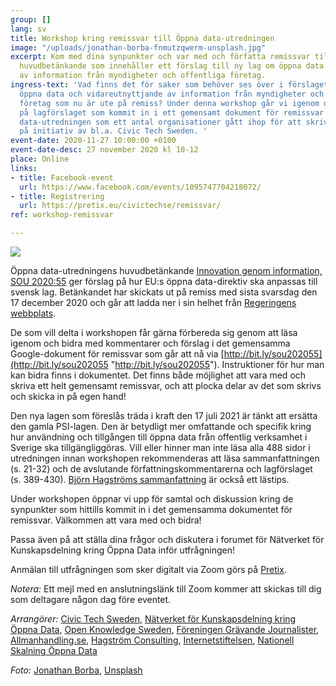 ```yaml
---
group: []
lang: sv
title: Workshop kring remissvar till Öppna data-utredningen
image: "/uploads/jonathan-borba-fnmutzqwerm-unsplash.jpg"
excerpt: Kom med dina synpunkter och var med och författa remissvar till Öppna data-utredningens
  huvudbetänkande som innehåller ett förslag till ny lag om öppna data och vidareutnyttjande
  av information från myndigheter och offentliga företag.
ingress-text: 'Vad finns det för saker som behöver ses över i förslaget till lag om
  öppna data och vidareutnyttjande av information från myndigheter och offentliga
  företag som nu är ute på remiss? Under denna workshop går vi igenom de olika synpunkter
  på lagförslaget som kommit in i ett gemensamt dokument för remissvar till Öppna
  data-utredningen som ett antal organisationer gått ihop för att skriva tillsammans
  på initiativ av bl.a. Civic Tech Sweden. '
event-date: 2020-11-27 10:00:00 +0100
event-date-desc: 27 november 2020 kl 10-12
place: Online
links:
- title: Facebook-event
  url: https://www.facebook.com/events/1095747704218072/
- title: Registrering
  url: https://pretix.eu/civictechse/remissvar/
ref: workshop-remissvar

---
```

![](/uploads/jonathan-borba-fnmutzqwerm-unsplash.jpg)

Öppna data-utredningens huvudbetänkande [Innovation genom information, SOU 2020:55](https://www.regeringen.se/rattsliga-dokument/statens-offentliga-utredningar/2020/09/sou-202055/) ger förslag på hur EU:s öppna data-direktiv ska anpassas till svensk lag. Betänkandet har skickats ut på remiss med sista svarsdag den 17 december 2020 och går att ladda ner i sin helhet från [Regeringens webbplats](https://www.regeringen.se/4a63bd/contentassets/9b6505e3b3964b4a9a7de4557c08e78d/sou-2020_55_webb.pdf).

De som vill delta i workshopen får gärna förbereda sig genom att läsa igenom och bidra med kommentarer och förslag i det gemensamma Google-dokument för remissvar som går att nå via [http://bit.ly/sou202055](http://bit.ly/sou202055 "http://bit.ly/sou202055"). Instruktioner för hur man kan bidra finns i dokumentet. Det finns både möjlighet att vara med och skriva ett helt gemensamt remissvar, och att plocka delar av det som skrivs och skicka in på egen hand!

Den nya lagen som föreslås träda i kraft den 17 juli 2021 är tänkt att ersätta den gamla PSI-lagen. Den är betydligt mer omfattande och specifik kring hur användning och tillgången till öppna data från offentlig verksamhet i Sverige ska tillgängliggöras. Vill eller hinner man inte läsa alla 488 sidor i utredningen innan workshopen rekommenderas att läsa sammanfattningen (s. 21-32) och de avslutande författningskommentarerna och lagförslaget (s. 389-430). [Björn Hagströms sammanfattning](http://www.hagstrom.nu/oppna-data/oppenhet-som-standard-foreslas-bli-normen/) är också ett lästips.

Under workshopen öppnar vi upp för samtal och diskussion kring de synpunkter som hittills kommit in i det gemensamma dokumentet för remissvar. Välkommen att vara med och bidra!

Passa även på att ställa dina frågor och diskutera i forumet för Nätverket för Kunskapsdelning kring Öppna Data inför utfrågningen!

Anmälan till utfrågningen som sker digitalt via Zoom görs på [Pretix](https://pretix.eu/civictechse/remissvar/).

_Notera:_ Ett mejl med en anslutningslänk till Zoom kommer att skickas till dig som deltagare någon dag före eventet.

_Arrangörer:_ [Civic Tech Sweden](https://civictech.se/), [Nätverket för Kunskapsdelning kring Öppna Data](https://nosad.se/), [Open Knowledge Sweden](https://okfn.org/network/sweden/), [Föreningen Grävande Journalister](http://www.fgj.se/), [Allmanhandling.se](https://www.allmanhandling.se/), [Hagström Consulting](http://www.hagstrom.nu/), [Internetstiftelsen](https://internetstiftelsen.se/), [Nationell Skalning Öppna Data](https://www.linkedin.com/company/ns%C3%B6d/)

_Foto:_ [Jonathan Borba](https://unsplash.com/@jonathanborba?utm_source=unsplash&amp;utm_medium=referral&amp;utm_content=creditCopyText), [Unsplash](https://unsplash.com/@civictechsweden/likes?utm_source=unsplash&amp;utm_medium=referral&amp;utm_content=creditCopyText)
